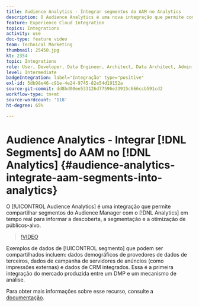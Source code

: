 ```yaml
---
title: Audience Analytics - Integrar segmentos do AAM no Analytics
description: O Audience Analytics é uma nova integração que permite compartilhar segmentos do Audience Manager (AAM) com o Analytics (AA) em tempo real para informar a descoberta, a segmentação e a otimização de públicos-alvo.
feature: Experience Cloud Integration
topics: Integrations
activity: use
doc-type: feature video
team: Technical Marketing
thumbnail: 25450.jpg
kt: 2354
topic: Integrations
role: User, Developer, Data Engineer, Architect, Data Architect, Admin, Leader
level: Intermediate
badgeIntegration: label="Integração" type="positive"
exl-id: 5db98e46-c91e-4e24-9745-82e54d19152a
source-git-commit: dd8bd00ee533126d77596e33915c666ccb591cd2
workflow-type: tm+mt
source-wordcount: '118'
ht-degree: 65%

---
```


# Audience Analytics - Integrar [!DNL Segments] do AAM no [!DNL Analytics] {#audience-analytics-integrate-aam-segments-into-analytics}

O [!UICONTROL Audience Analytics] é uma integração que permite compartilhar segmentos do Audience Manager com o [!DNL Analytics] em tempo real para informar a descoberta, a segmentação e a otimização de públicos-alvo.

>[!VIDEO](https://video.tv.adobe.com/v/40736/?quality=12&learn=on&captions=por_br)

Exemplos de dados de [!UICONTROL segmento] que podem ser compartilhados incluem: dados demográficos de provedores de dados de terceiros, dados de campanha de servidores de anúncios (como impressões externas) e dados de CRM integrados. Essa é a primeira integração do mercado produzida entre um DMP e um mecanismo de análise.

Para obter mais informações sobre esse recurso, consulte a [documentação](https://experienceleague.adobe.com/pt-br/docs/analytics/integration/audience-analytics/mc-audiences-aam).
